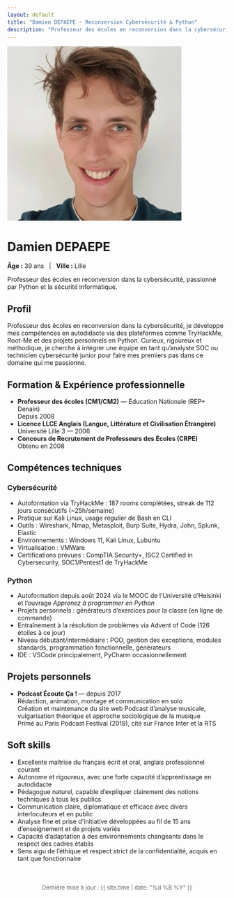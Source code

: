 ```yaml
---
layout: default
title: "Damien DEPAEPE - Reconversion Cybersécurité & Python"
description: "Professeur des écoles en reconversion dans la cybersécurité, passionné par Python et la sécurité informatique."
---
```


<div class="profile">
  
  <img src="/assets/images/portrait.jpg" alt="Prénom NOM" class="profile-img" />
  <h1>Damien DEPAEPE</h1>
  <p><strong>Âge :</strong> 39 ans &nbsp;&nbsp;|&nbsp;&nbsp; <strong>Ville :</strong> Lille</p>
  <p>Professeur des écoles en reconversion dans la cybersécurité, passionné par Python et la sécurité informatique.</p>
</div>

<div class="social-links">
  <a href="mailto:damien.depaepe@gmail.com" aria-label="Email" target="_blank" rel="noopener">
    <i class="fas fa-envelope fa-2x"></i>
  </a>
  <a href="https://linkedin.com/in/damien-d-9816121a9" aria-label="LinkedIn" target="_blank" rel="noopener">
    <i class="fab fa-linkedin fa-2x"></i>
  </a>
  <a href="https://github.com/damECP" aria-label="GitHub" target="_blank" rel="noopener">
    <i class="fab fa-github fa-2x"></i>
  </a>
  <a href="https://ecoutecapodcast.fr" aria-label="Site Personnel" target="_blank" rel="noopener">
    <i class="fas fa-microphone-alt fa-2x"></i>
  </a>
</div>

<section>
  <h2>Profil</h2>
  <p>Professeur des écoles en reconversion dans la cybersécurité, je développe mes compétences en autodidacte via des plateformes comme TryHackMe, Root-Me et des projets personnels en Python. Curieux, rigoureux et méthodique, je cherche à intégrer une équipe en tant qu’analyste SOC ou technicien cybersécurité junior pour faire mes premiers pas dans ce domaine qui me passionne.</p>
</section>

<section>
  <h2>Formation &amp; Expérience professionnelle</h2>
  <ul>
    <li><strong>Professeur des écoles (CM1/CM2)</strong> — Éducation Nationale (REP+ Denain)<br>Depuis 2008</li>
    <li><strong>Licence LLCE Anglais (Langue, Littérature et Civilisation Étrangère)</strong><br>Université Lille 3 — 2006</li>
    <li><strong>Concours de Recrutement de Professeurs des Écoles (CRPE)</strong><br>Obtenu en 2008</li>
  </ul>
</section>

<section>
  <h2>Compétences techniques</h2>

  <h3>Cybersécurité</h3>
  <ul>
    <li>Autoformation via TryHackMe : 187 rooms complétées, streak de 112 jours consécutifs (~25h/semaine)</li>
    <li>Pratique sur Kali Linux, usage régulier de Bash en CLI</li>
    <li>Outils : Wireshark, Nmap, Metasploit, Burp Suite, Hydra, John, Splunk, Elastic</li>
    <li>Environnements : Windows 11, Kali Linux, Lubuntu</li>
    <li>Virtualisation : VMWare</li>
    <li>Certifications prévues : CompTIA Security+, ISC2 Certified in Cybersecurity, SOC1/Pentest1 de TryHackMe</li>
  </ul>

  <h3>Python</h3>
  <ul>
    <li>Autoformation depuis août 2024 via le MOOC de l’Université d’Helsinki et l’ouvrage <em>Apprenez à programmer en Python</em></li>
    <li>Projets personnels : générateurs d’exercices pour la classe (en ligne de commande)</li>
    <li>Entraînement à la résolution de problèmes via Advent of Code (126 étoiles à ce jour)</li>
    <li>Niveau débutant/intermédiaire : POO, gestion des exceptions, modules standards, programmation fonctionnelle, générateurs</li>
    <li>IDE : VSCode principalement, PyCharm occasionnellement</li>
  </ul>
</section>

<section>
  <h2>Projets personnels</h2>
  <ul>
    <li><strong>Podcast Écoute Ça ! </strong> — depuis 2017<br>
    Rédaction, animation, montage et communication en solo<br>
    Création et maintenance du site web
    Podcast d’analyse musicale, vulgarisation théorique et approche sociologique de la musique<br>
    Primé au Paris Podcast Festival (2019), cité sur France Inter et la RTS</li>
  </ul>
</section>

<section>
  <h2>Soft skills</h2>
  <ul>
    <li>Excellente maîtrise du français écrit et oral, anglais professionnel courant</li>
    <li>Autonome et rigoureux, avec une forte capacité d’apprentissage en autodidacte</li>
    <li>Pédagogue naturel, capable d’expliquer clairement des notions techniques à tous les publics</li>
    <li>Communication claire, diplomatique et efficace avec divers interlocuteurs et en public</li>
    <li>Analyse fine et prise d'initiative développées au fil de 15 ans d’enseignement et de projets variés</li>
    <li>Capacité d’adaptation à des environnements changeants dans le respect des cadres établis</li>
    <li>Sens aigu de l’éthique et respect strict de la confidentialité, acquis en tant que fonctionnaire</li>
  </ul>
</section>

<footer style="text-align:center; margin-top: 50px; font-size: small; color: #666;">
  Dernière mise à jour : {{ site.time | date: "%d %B %Y" }}
</footer>
